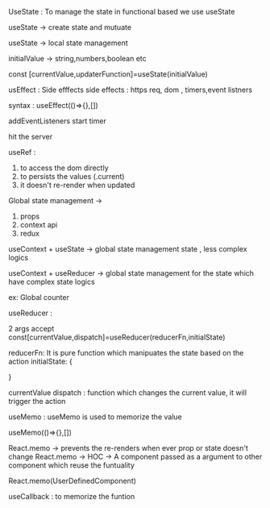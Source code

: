 

UseState : To manage the state in functional based we use useState 

useState -> create state and mutuate 

useState -> local state management 

initialValue -> string,numbers,boolean etc 

const [currentValue,updaterFunction]=useState(initialValue)



usEffect : Side efffects 
side effects :
https req, dom , timers,event listners 


syntax : useEffect(()=>{},[])


addEventListeners 
start timer 

hit the server 


useRef : 
1. to access the dom directly 
2. to persists the values (.current)
3. it doesn't re-render when updated 




Global state management  -> 
1. props 
2. context api
3. redux 

useContext + useState -> global state management state , less complex logics

useContext + useReducer -> global state management for the state which have complex state logics

ex: Global counter 


useReducer : 

2 args accept 
const[currentValue,dispatch]=useReducer(reducerFn,initialState)

reducerFn: It is pure function which manipuates the state based on the action
initialState: {

}

currentValue
dispatch : function which changes the current value, it will trigger the action


useMemo : useMemo is used to memorize the value

useMemo(()=>{},[])



React.memo -> prevents the re-renders when ever prop or state doesn't change
React.memo -> HOC -> A component passed as a argument to other component which reuse the funtuality 

React.memo(UserDefinedComponent)

useCallback : to memorize the funtion 




